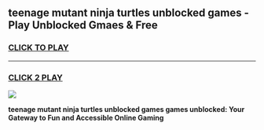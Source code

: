 
## teenage mutant ninja turtles unblocked games - Play Unblocked Gmaes & Free
<h3>
<a href="https://news.freeplayer.one?title=teenage_mutant_ninja_turtles_unblocked_games&ref=23F">CLICK TO PLAY</a></h3>
<hr>

<h3>
<a href="https://news.freeplayer.one?title=teenage_mutant_ninja_turtles_unblocked_games&ref=23F">CLICK 2 PLAY</a>
  
</h3>

<a href="https://news.freeplayer.one?title=teenage_mutant_ninja_turtles_unblocked_games&ref=23F/"><img src="https://clearcache.store/games.png"></a>


**teenage mutant ninja turtles unblocked games games unblocked: Your Gateway to Fun and Accessible Online Gaming**
